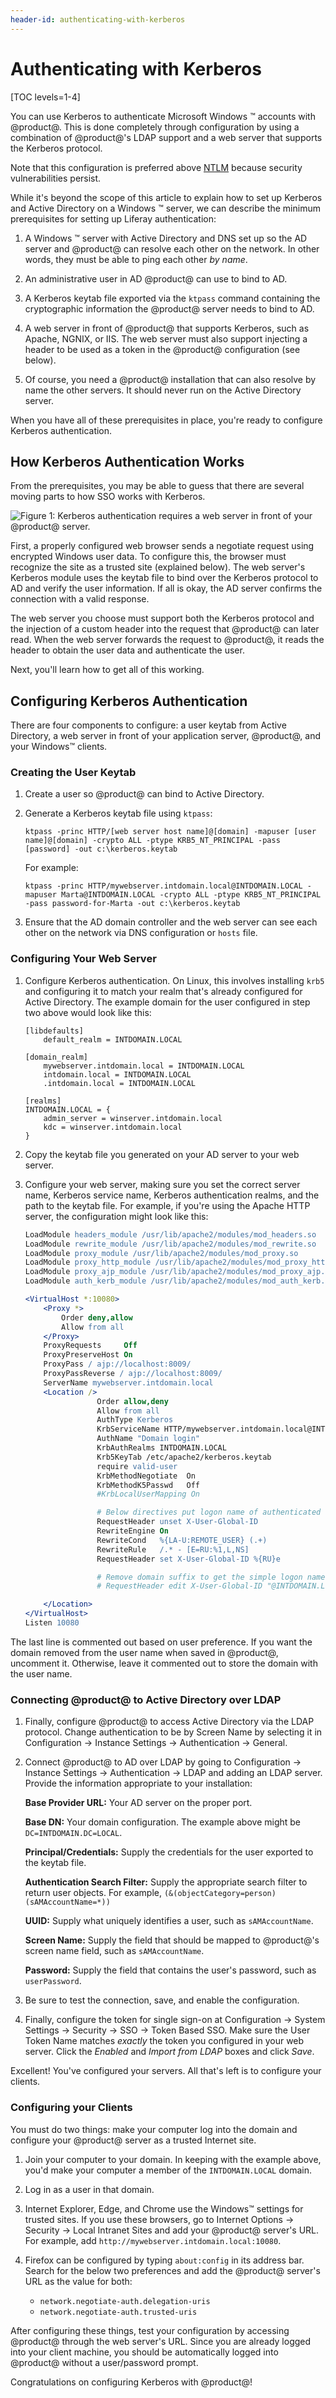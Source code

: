 ```yaml
---
header-id: authenticating-with-kerberos
---
```


# Authenticating with Kerberos

[TOC levels=1-4]

You can use Kerberos to authenticate Microsoft Windows &trade; accounts with
@product@. This is done completely through configuration by using a combination
of @product@'s LDAP support and a web server that supports the Kerberos
protocol. 

Note that this configuration is preferred above 
[NTLM](/docs/7-1/deploy/-/knowledge_base/d/ntlm-single-sign-on-authentication)
because security vulnerabilities persist. 

While it's beyond the scope of this article to explain how to set up Kerberos
and Active Directory on a Windows &trade; server, we can describe the minimum
prerequisites for setting up Liferay authentication: 

1.  A Windows &trade; server with Active Directory and DNS set up so the AD
    server and @product@ can resolve each other on the network. In other words,
    they must be able to ping each other *by name*. 

2.  An administrative user in AD @product@ can use to bind to AD. 

3.  A Kerberos keytab file exported via the `ktpass` command containing the
    cryptographic information the @product@ server needs to bind to AD. 

4.  A web server in front of @product@ that supports Kerberos, such as Apache,
    NGNIX, or IIS. The web server must also support injecting a header to be used 
    as a token in the @product@ configuration (see below). 

5.  Of course, you need a @product@ installation that can also resolve by name
    the other servers. It should never run on the Active Directory server.

When you have all of these prerequisites in place, you're ready to configure
Kerberos authentication. 

## How Kerberos Authentication Works

From the prerequisites, you may be able to guess that there are several moving
parts to how SSO works with Kerberos. 

![Figure 1: Kerberos authentication requires a web server in front of your @product@ server.](../../images/kerberos.png)

First, a properly configured web browser sends a negotiate request using
encrypted Windows user data. To configure this, the browser must recognize the
site as a trusted site (explained below). The web server's Kerberos module uses
the keytab file to bind over the Kerberos protocol to AD and verify the user
information. If all is okay, the AD server confirms the connection with a valid
response. 

The web server you choose must support both the Kerberos protocol and the
injection of a custom header into the request that @product@ can later read.
When the web server forwards the request to @product@, it reads the header to
obtain the user data and authenticate the user. 

Next, you'll learn how to get all of this working. 

## Configuring Kerberos Authentication

There are four components to configure: a user keytab from Active
Directory, a web server in front of your application server, @product@, and your
Windows&trade; clients. 

### Creating the User Keytab

1.  Create a user so @product@ can bind to Active Directory. 

2.  Generate a Kerberos keytab file using `ktpass`: 

        ktpass -princ HTTP/[web server host name]@[domain] -mapuser [user name]@[domain] -crypto ALL -ptype KRB5_NT_PRINCIPAL -pass [password] -out c:\kerberos.keytab

    For example: 

        ktpass -princ HTTP/mywebserver.intdomain.local@INTDOMAIN.LOCAL -mapuser Marta@INTDOMAIN.LOCAL -crypto ALL -ptype KRB5_NT_PRINCIPAL -pass password-for-Marta -out c:\kerberos.keytab

3.  Ensure that the AD domain controller and the web server can see each other
    on the network via DNS configuration or `hosts` file. 

### Configuring Your Web Server

1.  Configure Kerberos authentication. On Linux, this involves installing `krb5`
    and configuring it to match your realm that's already configured for Active
    Directory. The example domain for the user configured in step two above
    would look like this: 

        [libdefaults]
        	default_realm = INTDOMAIN.LOCAL

        [domain_realm]
            mywebserver.intdomain.local = INTDOMAIN.LOCAL
            intdomain.local = INTDOMAIN.LOCAL
            .intdomain.local = INTDOMAIN.LOCAL

        [realms]
        INTDOMAIN.LOCAL = {
            admin_server = winserver.intdomain.local
            kdc = winserver.intdomain.local
        }

2.  Copy the keytab file you generated on your AD server to your web server. 

3.  Configure your web server, making sure you set the correct server name,
    Kerberos service name, Kerberos authentication realms, and the path to the
    keytab file. For example, if you're using the Apache HTTP server, the
    configuration might look like this: 

    ```apache
    LoadModule headers_module /usr/lib/apache2/modules/mod_headers.so
    LoadModule rewrite_module /usr/lib/apache2/modules/mod_rewrite.so
    LoadModule proxy_module /usr/lib/apache2/modules/mod_proxy.so
    LoadModule proxy_http_module /usr/lib/apache2/modules/mod_proxy_http.so
    LoadModule proxy_ajp_module /usr/lib/apache2/modules/mod_proxy_ajp.so
    LoadModule auth_kerb_module /usr/lib/apache2/modules/mod_auth_kerb.so

    <VirtualHost *:10080>
        <Proxy *>
            Order deny,allow
            Allow from all
        </Proxy>
        ProxyRequests     Off
        ProxyPreserveHost On
        ProxyPass / ajp://localhost:8009/
        ProxyPassReverse / ajp://localhost:8009/
        ServerName mywebserver.intdomain.local
        <Location />
                    Order allow,deny
                    Allow from all
                    AuthType Kerberos
                    KrbServiceName HTTP/mywebserver.intdomain.local@INTDOMAIN.LOCAL
                    AuthName "Domain login"
                    KrbAuthRealms INTDOMAIN.LOCAL
                    Krb5KeyTab /etc/apache2/kerberos.keytab
                    require valid-user
                    KrbMethodNegotiate  On
                    KrbMethodK5Passwd   Off
                    #KrbLocalUserMapping On

                    # Below directives put logon name of authenticated user into http header X-User-Global-ID
                    RequestHeader unset X-User-Global-ID
                    RewriteEngine On
                    RewriteCond   %{LA-U:REMOTE_USER} (.+)
                    RewriteRule   /.* - [E=RU:%1,L,NS]
                    RequestHeader set X-User-Global-ID %{RU}e

                    # Remove domain suffix to get the simple logon name
                    # RequestHeader edit X-User-Global-ID "@INTDOMAIN.LOCAL$" ""

        </Location>
    </VirtualHost>
    Listen 10080
    ```
The last line is commented out based on user preference. If you want the domain
removed from the user name when saved in @product@, uncomment it. Otherwise,
leave it commented out to store the domain with the user name. 

### Connecting @product@ to Active Directory over LDAP

1.  Finally, configure @product@ to access Active Directory via the LDAP
    protocol. Change authentication to be by Screen Name by selecting it in
    Configuration &rarr; Instance Settings &rarr; Authentication &rarr; General. 

2.  Connect @product@ to AD over LDAP by going to Configuration &rarr; Instance
    Settings &rarr; Authentication &rarr; LDAP and adding an LDAP server.
    Provide the information appropriate to your installation: 

    **Base Provider URL:** Your AD server on the proper port. 

    **Base DN:** Your domain configuration. The example above might be
    `DC=INTDOMAIN.DC=LOCAL`. 

    **Principal/Credentials:** Supply the credentials for the user exported to
    the keytab file. 

    **Authentication Search Filter:** Supply the appropriate search filter to
    return user objects. For example,
    `(&(objectCategory=person)(sAMAccountName=*))`

    **UUID:** Supply what uniquely identifies a user, such as `sAMAccountName`. 

    **Screen Name:** Supply the field that should be mapped to @product@'s
    screen name field, such as `sAMAccountName`. 

    **Password:** Supply the field that contains the user's password, such as
    `userPassword`. 

3.  Be sure to test the connection, save, and enable the configuration. 

4.  Finally, configure the token for single sign-on at Configuration &rarr;
    System Settings &rarr; Security &rarr; SSO &rarr; Token Based SSO. Make sure
    the User Token Name matches *exactly* the token you configured in your web
    server. Click the *Enabled* and *Import from LDAP* boxes and click *Save*. 

Excellent! You've configured your servers. All that's left is to configure your
clients. 

### Configuring your Clients

You must do two things: make your computer log into the domain and configure
your @product@ server as a trusted Internet site. 

1.  Join your computer to your domain. In keeping with the example above, you'd
    make your computer a member of the `INTDOMAIN.LOCAL` domain. 

2.  Log in as a user in that domain. 

3.  Internet Explorer, Edge, and Chrome use the Windows&trade; settings for
    trusted sites. If you use these browsers, go to Internet Options &rarr;
    Security &rarr; Local Intranet Sites and add your @product@ server's URL.
    For example, add `http://mywebserver.intdomain.local:10080`. 

4. Firefox can be configured by typing `about:config` in its address bar. Search
   for the below two preferences and add the @product@ server's URL as the value
   for both: 

   - `network.negotiate-auth.delegation-uris`
   - `network.negotiate-auth.trusted-uris`

After configuring these things, test your configuration by accessing @product@
through the web server's URL. Since you are already logged into your client
machine, you should be automatically logged into @product@ without
a user/password prompt. 

Congratulations on configuring Kerberos with @product@!
